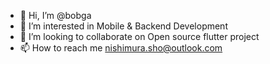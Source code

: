 - 👋 Hi, I’m @bobga
- 👀 I’m interested in Mobile & Backend Development
- 💞️ I’m looking to collaborate on Open source flutter project
- 📫 How to reach me nishimura.sho@outlook.com

<!---
bobga/bobga is a ✨ special ✨ repository because its `README.md` (this file) appears on your GitHub profile.
You can click the Preview link to take a look at your changes.
--->
